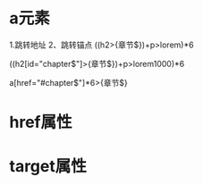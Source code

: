 
# a元素
1.跳转地址
2、跳转锚点
((h2>{章节$})+p>lorem)*6

((h2[id="chapter$"]>{章节$})+p>lorem1000)*6

a[href="#chapter$"]*6>{章节$}

# href属性

# target属性